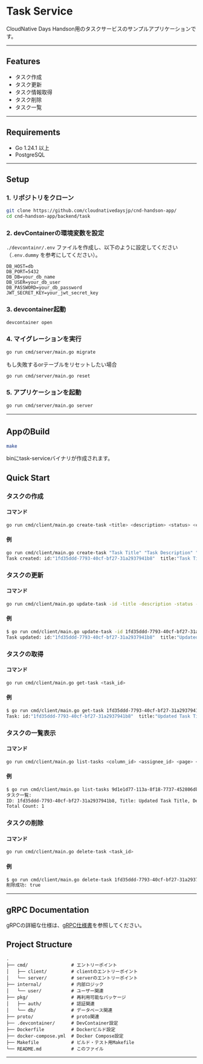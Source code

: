 # Task Service

CloudNative Days Handson用のタスクサービスのサンプルアプリケーションです。

---

## Features

- タスク作成
- タスク更新
- タスク情報取得
- タスク削除
- タスク一覧

---

## Requirements

- Go 1.24.1 以上
- PostgreSQL

---

## Setup

### 1. リポジトリをクローン
```bash
git clone https://github.com/cloudnativedaysjp/cnd-handson-app/
cd cnd-handson-app/backend/task
```

### 2. devContainerの環境変数を設定
`./devcontainr/.env` ファイルを作成し、以下のように設定してください（`.env.dummy` を参考にしてください）。

```env
DB_HOST=db
DB_PORT=5432
DB_DB=your_db_name
DB_USER=your_db_user
DB_PASSWORD=your_db_password
JWT_SECRET_KEY=your_jwt_secret_key
```

### 3. devcontainer起動
```bash
devcontainer open
```

### 4. マイグレーションを実行
```bash
go run cmd/server/main.go migrate
```
もし失敗するorテーブルをリセットしたい場合
```bash
go run cmd/server/main.go reset
```

### 5. アプリケーションを起動
```bash
go run cmd/server/main.go server
```
---
## AppのBuild
```bash
make
```
binにtask-serviceバイナリが作成されます。
## Quick Start
### タスクの作成
#### コマンド
```bash
go run cmd/client/main.go create-task <title> <description> <status> <column_id> <Assgnee_id>
```

#### 例
```bash
go run cmd/client/main.go create-task "Task Title" "Task Description" "TODO" 9d1e1d77-113a-8f18-7737-452806dbd3e5 1683b280-6d67-1753-e1f6-c6a9932f2a51
Task created: id:"1fd35ddd-7793-40cf-bf27-31a2937941b8"  title:"Task Title"  description:"Task Description"  status:"TODO"  start_time:{seconds:1747614680  nanos:738533000}  end_time:{seconds:1747614680  nanos:738533966}  column_id:"9d1e1d77-113a-8f18-7737-452806dbd3e5"  assignee_id:"1683b280-6d67-1753-e1f6-c6a9932f2a51"
```

### タスクの更新
#### コマンド
```bash
go run cmd/client/main.go update-task -id -title -description -status -column_id -assgnee_id
```
#### 例
```bash
$ go run cmd/client/main.go update-task -id 1fd35ddd-7793-40cf-bf27-31a2937941b8 -title "Updated Task Title" -description "Updated Task Description" -status "IN_PROGRESS"
Task updated: id:"1fd35ddd-7793-40cf-bf27-31a2937941b8"  title:"Updated Task Title"  description:"Updated Task Description"  status:"IN_PROGRESS"  start_time:{seconds:1747614680  nanos:738533000}  end_time:{seconds:1747614819  nanos:189074002}  column_id:"9d1e1d77-113a-8f18-7737-452806dbd3e5"  assignee_id:"1683b280-6d67-1753-e1f6-c6a9932f2a51"
```
### タスクの取得
#### コマンド
```bash
go run cmd/client/main.go get-task <task_id>
```
#### 例
```bash
$ go run cmd/client/main.go get-task 1fd35ddd-7793-40cf-bf27-31a2937941b8
Task: id:"1fd35ddd-7793-40cf-bf27-31a2937941b8"  title:"Updated Task Title"  description:"Updated Task Description"  status:"IN_PROGRESS"  start_time:{seconds:1747614680  nanos:738533000}  end_time:{seconds:1747614819  nanos:189074000}  column_id:"9d1e1d77-113a-8f18-7737-452806dbd3e5"  assignee_id:"1683b280-6d67-1753-e1f6-c6a9932f2a51"
```

### タスクの一覧表示
#### コマンド
```bash
go run cmd/client/main.go list-tasks <column_id> <assignee_id> <page> <page_size>
```
#### 例
```bash
$ go run cmd/client/main.go list-tasks 9d1e1d77-113a-8f18-7737-452806dbd3e5 1683b280-6d67-1753-e1f6-c6a9932f2a51 1 10
タスク一覧: 
ID: 1fd35ddd-7793-40cf-bf27-31a2937941b8, Title: Updated Task Title, Description: Updated Task Description, Status: IN_PROGRESS
Total Count: 1
```

### タスクの削除
#### コマンド
```bash
go run cmd/client/main.go delete-task <task_id>
```
#### 例
```bash
$ go run cmd/client/main.go delete-task 1fd35ddd-7793-40cf-bf27-31a2937941b8
削除成功: true
```

---

## gRPC Documentation

gRPCの詳細な仕様は、[gRPC仕様書](proto/READEME.md)を参照してください。


## Project Structure

```
.
├── cmd/                # エントリーポイント
│   ├── client/         # clientのエントリーポイント
│   └── server/         # serverのエントリーポイント
├── internal/           # 内部ロジック
│   └── user/           # ユーザー関連
├── pkg/                # 再利用可能なパッケージ
│   ├── auth/           # 認証関連
│   └── db/             # データベース関連
├── proto/              # proto関連
├── .devcontainer/      # DevContainer設定
├── Dockerfile          # Dockerビルド設定
├── docker-compose.yml  # Docker Compose設定
├── Makefile            # ビルド・テスト用Makefile
└── README.md           # このファイル
```

---



